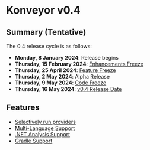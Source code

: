 # Konveyor v0.4

## Summary (Tentative)

The 0.4 release cycle is as follows:

- **Monday, 8 January 2024**: Release begins
- **Thursday, 15 February 2024**: [Enhancements Freeze](../release_phases.md#enhancements-freeze)
- **Thursday, 25 April 2024**: [Feature Freeze](../release_phases.md#feature-freeze)
- **Thursday, 2 May 2024**: Alpha Release
- **Thursday, 9 May 2024**: [Code Freeze](../release_phases.md#code-freeze)
- **Thursday, 16 May 2024**: [v0.4 Release Date](../release_phases.md#release-date)

## Features

* [Selectively run providers](https://github.com/konveyor/enhancements/issues/155)
* [Multi-Language Support](https://github.com/konveyor/kantra/issues/142)
* [.NET Analysis Support](https://github.com/konveyor/enhancements/issues/154)
* [Gradle Support](https://github.com/konveyor/analyzer-lsp/issues/477)
